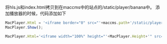 将hls.js和index.html拷贝到在maccms中的站点的/static/player/banana中。
添加播放器的时候，代码添加如下
```js
MacPlayer.Html = '<iframe border="0" src="'+maccms.path+'/static/player/banana/index.html?url='+MacPlayer.PlayUrl+'" width="100%" height="100%" marginWidth="0" frameSpacing="0" marginHeight="0" frameBorder="0" scrolling="no" vspale="0" noResize></iframe>';
MacPlayer.Show();
```

```js
MacPlayer.Html='<iframe width="100%" height="'+MacPlayer.Height+'" src="https://play.6ttz.com/?url='+MacPlayer.PlayUrl+'" frameborder="0" allowfullscreen="true" border="0" marginwidth="0" marginheight="0" scrolling="no"></iframe>';MacPlayer.Show();
```